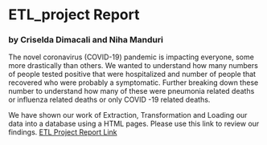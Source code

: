# ETL_project Report
### by Criselda Dimacali and Niha Manduri
The novel coronavirus (COVID-19) pandemic is impacting everyone, some more drastically than others. We wanted to understand how many numbers of people tested positive that were hospitalized and number of people that recovered who were probably a symptomatic. Further breaking down these number to understand how many of these were pneumonia related deaths or influenza related deaths or only COVID -19 related deaths.  

We have shown our work of Extraction, Transformation and Loading our data into a database using a HTML pages. Please use this link  to review our findings. [ETL Project Report Link](https://github.com/nmanduri999/ETL_pages)
